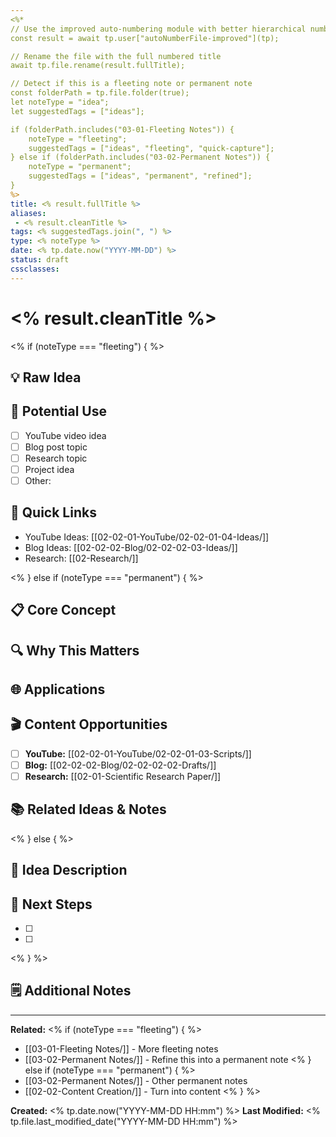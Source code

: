 ```yaml
---
<%*
// Use the improved auto-numbering module with better hierarchical numbering
const result = await tp.user["autoNumberFile-improved"](tp);

// Rename the file with the full numbered title
await tp.file.rename(result.fullTitle);

// Detect if this is a fleeting note or permanent note
const folderPath = tp.file.folder(true);
let noteType = "idea";
let suggestedTags = ["ideas"];

if (folderPath.includes("03-01-Fleeting Notes")) {
    noteType = "fleeting";
    suggestedTags = ["ideas", "fleeting", "quick-capture"];
} else if (folderPath.includes("03-02-Permanent Notes")) {
    noteType = "permanent";
    suggestedTags = ["ideas", "permanent", "refined"];
}
%>
title: <% result.fullTitle %>
aliases:
 - <% result.cleanTitle %>
tags: <% suggestedTags.join(", ") %>
type: <% noteType %>
date: <% tp.date.now("YYYY-MM-DD") %>
status: draft
cssclasses: 
---
```


# <% result.cleanTitle %>

<% if (noteType === "fleeting") { %>
## 💡 Raw Idea
<!-- Capture the idea quickly without overthinking -->


## 🎯 Potential Use
- [ ] YouTube video idea
- [ ] Blog post topic
- [ ] Research topic
- [ ] Project idea
- [ ] Other: 

## 🔗 Quick Links
<!-- Where could this idea go? -->
- YouTube Ideas: [[02-02-01-YouTube/02-02-01-04-Ideas/]]
- Blog Ideas: [[02-02-02-Blog/02-02-02-03-Ideas/]]
- Research: [[02-Research/]]

<% } else if (noteType === "permanent") { %>
## 📋 Core Concept
<!-- The refined, well-thought-out idea -->


## 🔍 Why This Matters
<!-- Why is this idea important or interesting? -->


## 🌐 Applications
<!-- Where and how can this be applied? -->


## 🎬 Content Opportunities
- [ ] **YouTube:** [[02-02-01-YouTube/02-02-01-03-Scripts/]]
- [ ] **Blog:** [[02-02-02-Blog/02-02-02-02-Drafts/]]
- [ ] **Research:** [[02-01-Scientific Research Paper/]]

## 📚 Related Ideas & Notes


<% } else { %>
## 💭 Idea Description


## 🎯 Next Steps
- [ ] 
- [ ] 

<% } %>

## 🗒️ Additional Notes


---
**Related:**
<% if (noteType === "fleeting") { %>
- [[03-01-Fleeting Notes/]] - More fleeting notes
- [[03-02-Permanent Notes/]] - Refine this into a permanent note
<% } else if (noteType === "permanent") { %>
- [[03-02-Permanent Notes/]] - Other permanent notes
- [[02-02-Content Creation/]] - Turn into content
<% } %>

**Created:** <% tp.date.now("YYYY-MM-DD HH:mm") %>
**Last Modified:** <% tp.file.last_modified_date("YYYY-MM-DD HH:mm") %>

